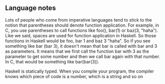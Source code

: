 ## Language notes

Lots of people who come from imperative languages tend to stick to the notion that parentheses should denote function application. For example, in C, you use parentheses to call functions like foo(), bar(1) or baz(3, "haha"). Like we said, spaces are used for function application in Haskell. So those functions in Haskell would be foo, bar 1 and baz 3 "haha". So if you see something like bar (bar 3), it doesn't mean that bar is called with bar and 3 as parameters. It means that we first call the function bar with 3 as the parameter to get some number and then we call bar again with that number. In C, that would be something like bar(bar(3)).


Haskell is statically typed. When you compile your program, the compiler knows which piece of code is a number, which is a string and so on